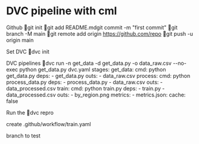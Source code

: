 # DVC pipeline with cml

Github
git init 
git add README.mdgit commit -m "first commit"
git branch -M main
git remote add origin https://github.com/repo
git push -u origin main

Set DVC
dvc init

DVC pipelines
dvc run -n get_data -d get_data.py -o data_raw.csv --no-exec python get_data.py
dvc.yaml
stages:
  get_data:
    cmd: python get_data.py
    deps:
    - get_data.py
    outs:
    - data_raw.csv
  process:
    cmd: python process_data.py
    deps:
    - process_data.py
    - data_raw.csv
    outs:
    - data_processed.csv
  train:
    cmd: python train.py
    deps:
    - train.py
    - data_processed.csv
    outs:
    - by_region.png
    metrics:
    - metrics.json:
        cache: false

Run the 
dvc repro


create .github/workflow/train.yaml

branch to test


